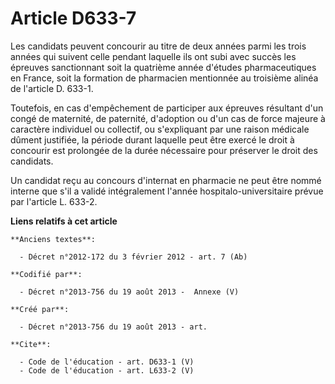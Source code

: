 # Article D633-7

Les candidats peuvent concourir au titre de deux années parmi les trois années qui suivent celle pendant laquelle ils ont
subi avec succès les épreuves sanctionnant soit la quatrième année d'études pharmaceutiques en France, soit la formation de
pharmacien mentionnée au troisième alinéa de l'article D. 633-1. 

Toutefois, en cas d'empêchement de participer aux épreuves résultant d'un congé de maternité, de paternité, d'adoption ou
d'un cas de force majeure à caractère individuel ou collectif, ou s'expliquant par une raison médicale dûment justifiée, la
période durant laquelle peut être exercé le droit à concourir est prolongée de la durée nécessaire pour préserver le droit
des candidats. 

Un candidat reçu au concours d'internat en pharmacie ne peut être nommé interne que s'il a validé intégralement l'année
hospitalo-universitaire prévue par l'article L. 633-2.

**Liens relatifs à cet article**

	**Anciens textes**:

	  - Décret n°2012-172 du 3 février 2012 - art. 7 (Ab)

	**Codifié par**:

	  - Décret n°2013-756 du 19 août 2013 -  Annexe (V)

	**Créé par**:

	  - Décret n°2013-756 du 19 août 2013 - art.

	**Cite**:

	  - Code de l'éducation - art. D633-1 (V)
	  - Code de l'éducation - art. L633-2 (V)
